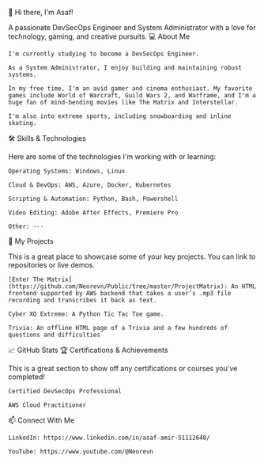 👋 Hi there, I'm Asaf!

A passionate DevSecOps Engineer and System Administrator with a love for technology, gaming, and creative pursuits.
💻 About Me

    I'm currently studying to become a DevSecOps Engineer.

    As a System Administrator, I enjoy building and maintaining robust systems.

    In my free time, I'm an avid gamer and cinema enthusiast. My favorite games include World of Warcraft, Guild Wars 2, and Warframe, and I'm a huge fan of mind-bending movies like The Matrix and Interstellar.

    I'm also into extreme sports, including snowboarding and inline skating.

🛠️ Skills & Technologies

Here are some of the technologies I'm working with or learning:

    Operating Systems: Windows, Linux

    Cloud & DevOps: AWS, Azure, Docker, Kubernetes

    Scripting & Automation: Python, Bash, Powershell

    Video Editing: Adobe After Effects, Premiere Pro

    Other: ---

🚀 My Projects

This is a great place to showcase some of your key projects. You can link to repositories or live demos.

    [Enter The Matrix](https://github.com/Neorevn/Public/tree/master/ProjectMatrix): An HTML frontend supported by AWS backend that takes a user’s .mp3 file recording and transcribes it back as text.

    Cyber XO Extreme: A Python Tic Tac Toe game.

    Trivia: An offline HTML page of a Trivia and a few hundreds of questions and difficulties

📈 GitHub Stats
🏆 Certifications & Achievements

This is a great section to show off any certifications or courses you've completed!

    Certified DevSecOps Professional

    AWS Cloud Practitioner

📫 Connect With Me

    LinkedIn: https://www.linkedin.com/in/asaf-amir-51112640/

    YouTube: https://www.youtube.com/@Neorevn
